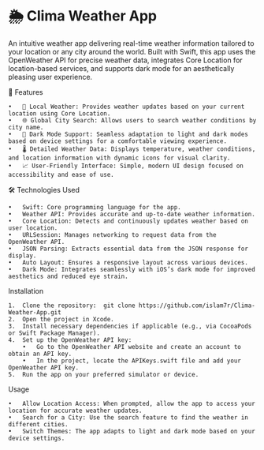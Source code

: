 # 🌦 Clima Weather App

An intuitive weather app delivering real-time weather information tailored to your location or any city around the world. Built with Swift, this app uses the OpenWeather API for precise weather data, integrates Core Location for location-based services, and supports dark mode for an aesthetically pleasing user experience.

🚀 Features

	•	📍 Local Weather: Provides weather updates based on your current location using Core Location.
	•	🌐 Global City Search: Allows users to search weather conditions by city name.
	•	🌙 Dark Mode Support: Seamless adaptation to light and dark modes based on device settings for a comfortable viewing experience.
	•	🌡️ Detailed Weather Data: Displays temperature, weather conditions, and location information with dynamic icons for visual clarity.
	•	📈 User-Friendly Interface: Simple, modern UI design focused on accessibility and ease of use.

🛠️ Technologies Used

	•	Swift: Core programming language for the app.
	•	Weather API: Provides accurate and up-to-date weather information.
	•	Core Location: Detects and continuously updates weather based on user location.
	•	URLSession: Manages networking to request data from the OpenWeather API.
	•	JSON Parsing: Extracts essential data from the JSON response for display.
	•	Auto Layout: Ensures a responsive layout across various devices.
	•	Dark Mode: Integrates seamlessly with iOS’s dark mode for improved aesthetics and reduced eye strain.

 Installation

	1.	Clone the repository:  git clone https://github.com/islam7r/Clima-Weather-App.git  
    2.	Open the project in Xcode.
	3.	Install necessary dependencies if applicable (e.g., via CocoaPods or Swift Package Manager).
	4.	Set up the OpenWeather API key:  
	    •	Go to the OpenWeather API website and create an account to obtain an API key.
	    •	In the project, locate the APIKeys.swift file and add your OpenWeather API key.
	5.	Run the app on your preferred simulator or device.

Usage

	•	Allow Location Access: When prompted, allow the app to access your location for accurate weather updates.
	•	Search for a City: Use the search feature to find the weather in different cities.
	•	Switch Themes: The app adapts to light and dark mode based on your device settings.

 
